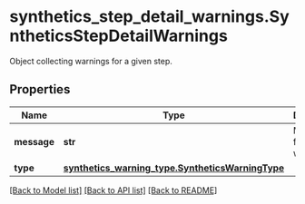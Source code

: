 # synthetics_step_detail_warnings.SyntheticsStepDetailWarnings

Object collecting warnings for a given step.
## Properties
Name | Type | Description | Notes
------------ | ------------- | ------------- | -------------
**message** | **str** | Message for the warning. | 
**type** | [**synthetics_warning_type.SyntheticsWarningType**](SyntheticsWarningType.md) |  | 

[[Back to Model list]](../README.md#documentation-for-models) [[Back to API list]](../README.md#documentation-for-api-endpoints) [[Back to README]](../README.md)


